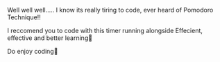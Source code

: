 Well well well.....
I know its really  tiring to code, ever heard of Pomodoro Technique!!

I reccomend you to code with this timer running alongside 
Effecient, effective and better learning🎉

Do enjoy coding🍻
